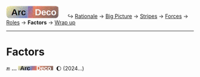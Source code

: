 ﻿[![Arc Deco.](../../../../_rsc/_img/ArcDeco/ArcDeco-bar-h33px_rounded.png)](../../README.md) &nbsp;&nbsp;&nbsp;&nbsp;&nbsp;↪️&nbsp;[Rationale](../01.Rationale/README.md) -> [Big Picture](../02.BigPict/README.md) -> [Stripes](../03.Stripes/README.md) -> [Forces](../04.Forces/README.md) -> [Roles](../05.Roles/README.md) -> **Factors** -> [Wrap&nbsp;up](../07.Wrapping/README.md)

---

# Factors


🔚 **...** <picture><img alt="&nbsp;&nbsp;&nbsp;&nbsp;Arc Deco" src="../../../../_rsc/_img/ArcDeco/ArcDeco-bar-12px.jpg"
title="Arc&nbsp;&nbsp;&nbsp;&nbsp;&nbsp;ARChitecture&#013;&#010;D&nbsp;&nbsp;&nbsp;&nbsp;&nbsp;&nbsp;&nbsp;Design&#013;&#010;e&nbsp;&nbsp;&nbsp;&nbsp;&nbsp;&nbsp;&nbsp;&nbsp;dEvelopment&#013;&#010;co&nbsp;&nbsp;&nbsp;&nbsp;&nbsp;&nbsp;COde"/></picture>
&nbsp;🌔 (2024...)
